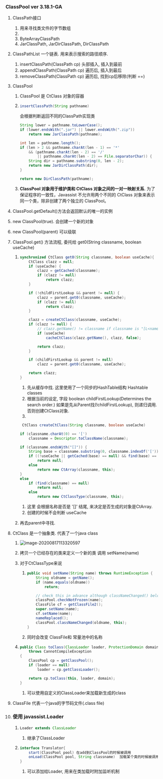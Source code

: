 ### ClassPool  ver  3.18.1-GA

1. ClassPath接口  

   1. 用来寻找类文件的字节数组
   2. 
   3.  ByteArrayClassPath
   4.  JarClassPath,  JarDirClassPath, DirClassPath

2. ClassPathList   一个链表. 用来表示搜索的路径顺序.   

   1.  insertClassPath(ClassPath cp) 头部插入, 插入到最前
   2.  appendClassPath(ClassPath cp) 遍历后, 插入到最后
   3.  removeClassPath(ClassPath cp) 遍历后, 找到cp后移除(判断 ==)

3. ClassPool  

   1. ClassPool 是 CtClass 对象的容器

   2. ```java
      insertClassPath(String pathname)
      ```

      会根据判断返回不同的ClassPath实现类  

      ```java
      String lower = pathname.toLowerCase();
      if (lower.endsWith(".jar") || lower.endsWith(".zip"))
          return new JarClassPath(pathname);
      
      int len = pathname.length();
      if (len > 2 && pathname.charAt(len - 1) == '*'
          && (pathname.charAt(len - 2) == '/'
              || pathname.charAt(len - 2) == File.separatorChar)) {
          String dir = pathname.substring(0, len - 2);
          return new JarDirClassPath(dir);
      }
      
      return new DirClassPath(pathname);
      ```

   3. **ClassPool 对象用于维护类和 CtClass 对象之间的一对一映射关系**.  为了保证程序的一致性，Javassist 不允许用两个不同的 CtClass 对象来表示同一个类，除非创建了两个独立的 ClassPool。

4. ClassPool.getDefault()方法会返回默认的唯一的实例

5. new ClassPool(true). 会创建一个新的对象

6. new ClassPool(parent) 可以级联

7. ClassPool.get() 方法流程, 委托给 get0(String classname, boolean useCache)

   1. ```java
      synchronized CtClass get0(String classname, boolean useCache){
          CtClass clazz = null;
          if (useCache) {
              clazz = getCached(classname);
              if (clazz != null)
                  return clazz;
          }
      
          if (!childFirstLookup && parent != null) {
              clazz = parent.get0(classname, useCache);
              if (clazz != null)
                  return clazz;
          }
      
          clazz = createCtClass(classname, useCache);
          if (clazz != null) {
              // clazz.getName() != classname if classname is "[L<name>;".
              if (useCache)
                  cacheCtClass(clazz.getName(), clazz, false);
      
              return clazz;
          }
      
          if (childFirstLookup && parent != null)
              clazz = parent.get0(classname, useCache);
      
          return clazz;
      }
      ```

      1. 先从缓存中找.   这里使用了一个同步的HashTable结构   Hashtable classes
      2. 根据当前的设定, 字段 boolean childFirstLookup(Determines the search order.)  如果是先从Parent找(!childFirstLookup), 则递归调用.  否则创建CtClass对象.
      3. 

      ```java
       CtClass createCtClass(String classname, boolean useCache) 
      
      if (classname.charAt(0) == '[')
          classname = Descriptor.toClassName(classname);
      
      if (classname.endsWith("[]")) {
          String base = classname.substring(0, classname.indexOf('['));
          if ((!useCache || getCached(base) == null) && find(base) == null)
              return null;
          else
              return new CtArray(classname, this);
      }
      else
          if (find(classname) == null)
              return null;
          else
              return new CtClassType(classname, this);
      ```

      1. 这里 会根据名称是否是 '[]' 结尾, 来决定是否生成的对象是CtArray. 
      2. 创建的时候不会判断 useCache

   2. 再去parent中寻找. 

8. CtClass 是一个抽象类. 代表了一个java class

   1. ![image-20200817113320597](C:\Users\Administrator\AppData\Roaming\Typora\typora-user-images\image-20200817113320597.png)

   2.  拷贝一个已经存在的类来定义一个新的类 调用 setName(name)

      1. 对于CtClassType来说

         1. ```java
            public void setName(String name) throws RuntimeException {
                String oldname = getName();
                if (name.equals(oldname))
                    return;
            
                // check this in advance although classNameChanged() below does.
                classPool.checkNotFrozen(name);
                ClassFile cf = getClassFile2();
                super.setName(name);
                cf.setName(name);
                nameReplaced();
                classPool.classNameChanged(oldname, this);
            }
            ```

         2.  同时会改变 ClassFile和 常量池中的名称

   3. ```java
      public Class toClass(ClassLoader loader, ProtectionDomain domain)
          throws CannotCompileException
      {
          ClassPool cp = getClassPool();
          if (loader == null)
              loader = cp.getClassLoader();
      
          return cp.toClass(this, loader, domain);
      }
      ```

      1. 可以使用自定义的ClassLoader来加载新生成的class

9.  ClassFile 代表一个java的字节码文件(.class file)

10. ###  使用 javassist.Loader

    1. ```java
       Loader extends ClassLoader
       ```

       1. 继承了ClassLoader

    2. ```java
       interface Translator{
           start(ClassPool pool) 在add到ClassPool的时候被调用
           onLoad(ClassPool pool, String classname)  加载某个类的时候被调用
       }
       ```

       1. 可以添加给Loader, 用来在类加载时附加监听机制